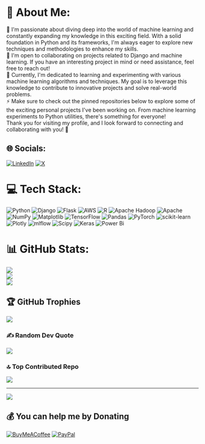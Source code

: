 # 💫 About Me:
🔭 I'm passionate about diving deep into the world of machine learning and constantly expanding my knowledge in this exciting field. With a solid foundation in Python and its frameworks, I'm always eager to explore new techniques and methodologies to enhance my skills.<br>👯 I'm open to collaborating on projects related to Django and machine learning. If you have an interesting project in mind or need assistance, feel free to reach out!<br>🌱 Currently, I'm dedicated to learning and experimenting with various machine learning algorithms and techniques. My goal is to leverage this knowledge to contribute to innovative projects and solve real-world problems.<br>⚡ Make sure to check out the pinned repositories below to explore some of the exciting personal projects I've been working on. From machine learning experiments to Python utilities, there's something for everyone!<br>Thank you for visiting my profile, and I look forward to connecting and collaborating with you! 🚀


## 🌐 Socials:
[![LinkedIn](https://img.shields.io/badge/LinkedIn-%230077B5.svg?logo=linkedin&logoColor=white)](https://linkedin.com/in/mridul-gulati) [![X](https://img.shields.io/badge/X-black.svg?logo=X&logoColor=white)](https://x.com/mridulgulati_) 

# 💻 Tech Stack:
![Python](https://img.shields.io/badge/python-3670A0?style=plastic&logo=python&logoColor=ffdd54) ![Django](https://img.shields.io/badge/django-%23092E20.svg?style=plastic&logo=django&logoColor=white) ![Flask](https://img.shields.io/badge/flask-%23000.svg?style=plastic&logo=flask&logoColor=white) ![AWS](https://img.shields.io/badge/AWS-%23FF9900.svg?style=plastic&logo=amazon-aws&logoColor=white) ![R](https://img.shields.io/badge/r-%23276DC3.svg?style=plastic&logo=r&logoColor=white) ![Apache Hadoop](https://img.shields.io/badge/Apache%20Hadoop-66CCFF?style=plastic&logo=apachehadoop&logoColor=black) ![Apache](https://img.shields.io/badge/apache-%23D42029.svg?style=plastic&logo=apache&logoColor=white) ![NumPy](https://img.shields.io/badge/numpy-%23013243.svg?style=plastic&logo=numpy&logoColor=white) ![Matplotlib](https://img.shields.io/badge/Matplotlib-%23ffffff.svg?style=plastic&logo=Matplotlib&logoColor=black) ![TensorFlow](https://img.shields.io/badge/TensorFlow-%23FF6F00.svg?style=plastic&logo=TensorFlow&logoColor=white) ![Pandas](https://img.shields.io/badge/pandas-%23150458.svg?style=plastic&logo=pandas&logoColor=white) ![PyTorch](https://img.shields.io/badge/PyTorch-%23EE4C2C.svg?style=plastic&logo=PyTorch&logoColor=white) ![scikit-learn](https://img.shields.io/badge/scikit--learn-%23F7931E.svg?style=plastic&logo=scikit-learn&logoColor=white) ![Plotly](https://img.shields.io/badge/Plotly-%233F4F75.svg?style=plastic&logo=plotly&logoColor=white) ![mlflow](https://img.shields.io/badge/mlflow-%23d9ead3.svg?style=plastic&logo=numpy&logoColor=blue) ![Scipy](https://img.shields.io/badge/SciPy-%230C55A5.svg?style=plastic&logo=scipy&logoColor=%white) ![Keras](https://img.shields.io/badge/Keras-%23D00000.svg?style=plastic&logo=Keras&logoColor=white) ![Power Bi](https://img.shields.io/badge/power_bi-F2C811?style=plastic&logo=powerbi&logoColor=black)
# 📊 GitHub Stats:
![](https://github-readme-stats.vercel.app/api?username=Mridul-Gulati&theme=dark&hide_border=false&include_all_commits=false&count_private=false)<br/>
![](https://github-readme-streak-stats.herokuapp.com/?user=Mridul-Gulati&theme=dark&hide_border=false)<br/>
![](https://github-readme-stats.vercel.app/api/top-langs/?username=Mridul-Gulati&theme=dark&hide_border=false&include_all_commits=false&count_private=false&layout=compact)

## 🏆 GitHub Trophies
![](https://github-profile-trophy.vercel.app/?username=Mridul-Gulati&theme=dark&no-frame=false&no-bg=true&margin-w=4)

### ✍️ Random Dev Quote
![](https://quotes-github-readme.vercel.app/api?type=horizontal&theme=dark)

### 🔝 Top Contributed Repo
![](https://github-contributor-stats.vercel.app/api?username=Mridul-Gulati&limit=5&theme=dark&combine_all_yearly_contributions=true)

---
[![](https://visitcount.itsvg.in/api?id=Mridul-Gulati&icon=0&color=8)](https://visitcount.itsvg.in)

  ## 💰 You can help me by Donating
  [![BuyMeACoffee](https://img.shields.io/badge/Buy%20Me%20a%20Coffee-ffdd00?style=for-the-badge&logo=buy-me-a-coffee&logoColor=black)](https://buymeacoffee.com/mridulgul) [![PayPal](https://img.shields.io/badge/PayPal-00457C?style=for-the-badge&logo=paypal&logoColor=white)](https://paypal.me/mridulgul) 

  
<!-- Proudly created with GPRM ( https://gprm.itsvg.in ) -->

